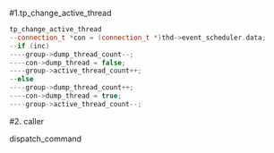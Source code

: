 #1.tp_change_active_thread

```cpp
tp_change_active_thread
--connection_t *con = (connection_t *)thd->event_scheduler.data;
--if (inc)
----group->dump_thread_count--;
----con->dump_thread = false;
----group->active_thread_count++;
--else
----group->dump_thread_count++;
----con->dump_thread = true;
----group->active_thread_count--;
```

#2. caller

dispatch_command